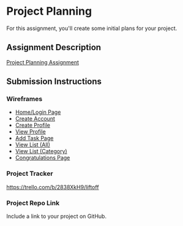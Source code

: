 # Project Planning
For this assignment, you'll create some initial plans for your project.

## Assignment Description
[Project Planning Assignment](https://education.launchcode.org/liftoff/modules/assignments/project-planning)

## Submission Instructions

### Wireframes

- [Home/Login Page](https://github.com/ilyanefox/liftoff-assignments/blob/master/Home_Login.jpg)
- [Create Account](https://github.com/ilyanefox/liftoff-assignments/blob/master/CreateAccount.jpg)
- [Create Profile](https://github.com/ilyanefox/liftoff-assignments/blob/master/CreateProfile.jpg)
- [View Profile](https://github.com/ilyanefox/liftoff-assignments/blob/master/ViewProfile.jpg)
- [Add Task Page](https://github.com/ilyanefox/liftoff-assignments/blob/master/AddTask.jpg)
- [View List (All)](https://github.com/ilyanefox/liftoff-assignments/blob/master/ViewList.jpg)
- [View List (Category)](https://github.com/ilyanefox/liftoff-assignments/blob/master/ViewCategory.jpg)
- [Congratulations Page](https://github.com/ilyanefox/liftoff-assignments/blob/master/Congrats.jpg)

### Project Tracker

https://trello.com/b/2838XkH9/liftoff

### Project Repo Link

Include a link to your project on GitHub.

